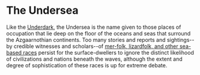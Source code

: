 # The Undersea
Like the [Underdark](Underdark.md), the Undersea is the name given to those places of occupation that lie deep on the floor of the oceans and seas that surround the Azgaarnothian continents. Too many stories and reports and sightings--by credible witnesses and scholars--of [mer-folk, lizardfolk, and other sea-based races](../Races/Undersea.md) persist for the surface-dwellers to ignore the distinct likelihood of civilizations and nations beneath the waves, although the extent and degree of sophistication of these races is up for extreme debate.

